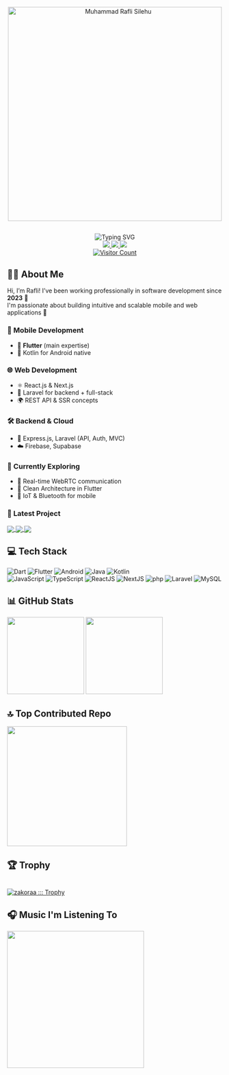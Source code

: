 <p align="center">
  <a href="https://github.com/zakoraa">
    <img width="500em" src="https://github.com/user-attachments/assets/f6f73080-91cd-4a89-8b47-3bcbb065f2d7" alt="Muhammad Rafli Silehu" /></a>
 <!-- <img src="https://github.com/Anmol-Baranwal/Cool-GIFs-For-GitHub/assets/74038190/3b4607a1-1cc6-41f1-926f-892ae880e7a5" width="100em"> -->
</p>

<!-- ![replicate-prediction-qkxy6zjbi2wyvzndhxhj3lmr7m (2) (1)](https://github.com/user-attachments/assets/11514e00-b114-4c9d-8a7c-ea0ad92ab9a5) -->
## 
<div align="center">
  
  <img src="https://readme-typing-svg.herokuapp.com?font=Poppins&weight=500&size=30&duration=3000&pause=1000&color=5D87FF&center=true&vCenter=true&random=false&width=500&height=70&lines=Mobile+Developer;Web+Developer;Flutter+%7C+Kotlin;React.js+%7C+Next.js+%7C+Laravel" alt="Typing SVG" />
</div>

<div align="center">
  <a href="https://www.linkedin.com/in/muhammad-rafli-silehu-44a89828b/" target="_blank">
    <img src="https://img.shields.io/badge/LinkedIn-0077B5?logo=linkedin&logoColor=white&style=for-the-badge" />
  </a>
  <a href="https://www.youtube.com/@raflisilehu/streams" target="_blank">
    <img src="https://img.shields.io/badge/Youtube-FF0000?logo=youtube&logoColor=white&style=for-the-badge" />
  </a>
  <a href="https://www.instagram.com/raflisilehu_/" target="_blank">
    <img src="https://img.shields.io/badge/Instagram-E4405F?logo=instagram&logoColor=white&style=for-the-badge" />
  </a>
</div>

<div align="center">
   <a href="https://github.com/zakoraa" target="_blank">
  <img src="https://komarev.com/ghpvc/?username=zakoraa&style=for-the-badge&color=5D87FF" alt="Visitor Count"/>
</a>
</div>


## 👨‍💻 About Me

Hi, I’m Rafli! I’ve been working professionally in software development since **2023** 🎉  
I'm passionate about building intuitive and scalable mobile and web applications 🚀

### 📱 Mobile Development
- 💙 **Flutter** (main expertise)
- 📱 Kotlin for Android native

### 🌐 Web Development
- ⚛️ React.js & Next.js
- 🧬 Laravel for backend + full-stack
- 🌍 REST API & SSR concepts

### 🛠 Backend & Cloud
- 🔗 Express.js, Laravel (API, Auth, MVC)
- ☁️ Firebase, Supabase

### 🧠 Currently Exploring
- 🔴 Real-time WebRTC communication
- 🧼 Clean Architecture in Flutter
- 📡 IoT & Bluetooth for mobile

### 🚀 Latest Project
<a width="50em" href="https://github.com/overlogic-universe/parky-v2">
  <img align="center" src="https://github-readme-stats.vercel.app/api/pin/?username=overlogic-universe&repo=parky-v2&theme=algolia" />
</a>
<a width="50em" href="https://github.com/overlogic-universe/parky-web-admin">
  <img align="center" src="https://github-readme-stats.vercel.app/api/pin/?username=overlogic-universe&repo=parky-web-admin&theme=algolia" />
</a>
<a width="50em" href="https://github.com/overlogic-universe/parky-web-parking-attendant">
  <img align="center" src="https://github-readme-stats.vercel.app/api/pin/?username=overlogic-universe&repo=parky-web-parking-attendant&theme=algolia" />
</a>

## 💻 Tech Stack

<p>
  <img alt="Dart" src="https://img.shields.io/badge/-Dart-0175C2?logo=Dart&logoColor=white&style=for-the-badge"/>
  <img alt="Flutter" src="https://img.shields.io/badge/-Flutter-02569B?logo=Flutter&logoColor=white&style=for-the-badge"/>
  <img alt="Android" src="https://img.shields.io/badge/-Android-2edf85?logo=Android&logoColor=white&style=for-the-badge"/>
  <img alt="Java" src="https://img.shields.io/badge/-Java-ec2025?logo=openjdk&logoColor=white&style=for-the-badge"/>
  <img alt="Kotlin" src="https://img.shields.io/badge/-Kotlin-f1850b?logo=Kotlin&logoColor=white&style=for-the-badge"/>
  </br>
  <img alt="JavaScript" src="https://img.shields.io/badge/-JavaScript-f7e018?logo=JavaScript&logoColor=white&style=for-the-badge"/>
  <img alt="TypeScript" src="https://img.shields.io/badge/-TypeScript-2f74c0?logo=TypeScript&logoColor=white&style=for-the-badge"/>
  <img alt="ReactJS" src="https://img.shields.io/badge/-React-61DBFB?logo=React&logoColor=white&style=for-the-badge"/>
  <img alt="NextJS" src="https://img.shields.io/badge/-NextJS-494949?logo=next.js&logoColor=white&style=for-the-badge"/>
  <img alt="php" src="https://img.shields.io/badge/-php-777bb3?logo=php&logoColor=white&style=for-the-badge"/>
  <img alt="Laravel" src="https://img.shields.io/badge/-Laravel-red?logo=laravel&logoColor=white&style=for-the-badge"/>
  <img alt="MySQL" src="https://img.shields.io/badge/-MySQL-orange?logo=mysql&logoColor=white&style=for-the-badge"/>
</p>

## 📊 GitHub Stats

<p>
<img height="180em" src="https://github-readme-stats-eight-theta.vercel.app/api?username=zakoraa&show_icons=true&theme=algolia&include_all_commits=true&count_private=true"/>
<img height="180em" src="https://github-readme-stats-eight-theta.vercel.app/api/top-langs/?username=zakoraa&layout=compact&langs_count=8&theme=algolia"/>
</p>

## 🔝 Top Contributed Repo
<p>
  <img height="280em" src="https://github-contributor-stats.vercel.app/api?username=zakoraa&limit=5&theme=algolia&combine_all_yearly_contributions=true"/>
</p>

<h2>🏆 Trophy</h2><br/>
<div>
    <a href="https://github.com/zakoraa"><img  src="https://github-profile-trophy.vercel.app/?username=zakoraa&column=7&margin-w=10&margin-h=15&theme=algolia&no-frame=true" alt="zakoraa ::: Trophy" /></a>
</div>

## 🎧 Music I'm Listening To
<p>
  <img height="320em" src="https://spotify-recently-played-readme.vercel.app/api?user=31juwflawxuxhufoheoclj6rg5ra&unique=true"/>
</p>

